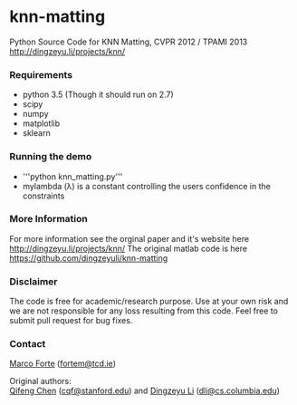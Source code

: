 # knn-matting
Python Source Code for KNN Matting, CVPR 2012 / TPAMI 2013 http://dingzeyu.li/projects/knn/

### Requirements
- python 3.5 (Though it should run on 2.7)
- scipy
- numpy
- matplotlib
- sklearn

### Running the demo
- '''python knn_matting.py'''
- mylambda (λ) is a constant controlling the users confidence in the constraints   

### More Information

For more information see the orginal paper and it's website here http://dingzeyu.li/projects/knn/
The original matlab code is here https://github.com/dingzeyuli/knn-matting

### Disclaimer

The code is free for academic/research purpose. Use at your own risk and we are not responsible for any loss resulting from this code. Feel free to submit pull request for bug fixes.

### Contact 
[Marco Forte](https://marcoforte.github.io/) (fortem@tcd.ie)  

Original authors:  
[Qifeng Chen](http://web.stanford.edu/~cqf/) (cqf@stanford.edu) and [Dingzeyu Li](http://dingzeyu.li/) (dli@cs.columbia.edu)
